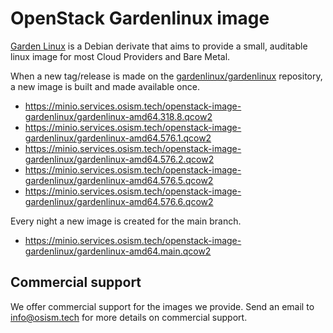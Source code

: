 # OpenStack Gardenlinux image

[Garden Linux](https://github.com/gardenlinux/gardenlinux) is a Debian derivate that
aims to provide a small, auditable linux image for most Cloud Providers and Bare Metal.

When a new tag/release is made on the [gardenlinux/gardenlinux](https://github.com/gardenlinux/gardenlinux)
repository, a new image is built and made available once.

* https://minio.services.osism.tech/openstack-image-gardenlinux/gardenlinux-amd64.318.8.qcow2
* https://minio.services.osism.tech/openstack-image-gardenlinux/gardenlinux-amd64.576.1.qcow2
* https://minio.services.osism.tech/openstack-image-gardenlinux/gardenlinux-amd64.576.2.qcow2
* https://minio.services.osism.tech/openstack-image-gardenlinux/gardenlinux-amd64.576.5.qcow2
* https://minio.services.osism.tech/openstack-image-gardenlinux/gardenlinux-amd64.576.6.qcow2

Every night a new image is created for the main branch.

* https://minio.services.osism.tech/openstack-image-gardenlinux/gardenlinux-amd64.main.qcow2

## Commercial support

We offer commercial support for the images we provide. Send an email to
[info@osism.tech](mailto:info@osism.tech) for more details on commercial support.
